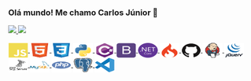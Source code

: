 ### Olá mundo! Me chamo Carlos Júnior 👋

 <div>
  <a href="https://github.com/carlosdealmeida">
  <img height="180em" src="https://github-readme-stats.vercel.app/api?username=carlosdealmeida&show_icons=true&theme=dark&include_all_commits=true&count_private=true"/>
  <img height="180em" src="https://github-readme-stats.vercel.app/api/top-langs/?username=carlosdealmeida&layout=compact&langs_count=10&theme=dark"/>
</div>
<div style="display: inline_block"><br>
  <img align="center" alt="CJ-Js" height="30" width="40" src="https://raw.githubusercontent.com/devicons/devicon/master/icons/javascript/javascript-plain.svg">
  <img align="center" alt="CJ-HTML" height="30" width="40" src="https://raw.githubusercontent.com/devicons/devicon/master/icons/html5/html5-original.svg">
  <img align="center" alt="CJ-CSS" height="30" width="40" src="https://raw.githubusercontent.com/devicons/devicon/master/icons/css3/css3-original.svg">
  <img align="center" alt="CJ-Python" height="30" width="40" src="https://raw.githubusercontent.com/devicons/devicon/master/icons/python/python-original.svg">
  <img align="center" alt="CJ-Csharp" height="30" width="40" src="https://raw.githubusercontent.com/devicons/devicon/master/icons/csharp/csharp-original.svg">
  <img align="center" alt="CJ-Bootstrap" height="30" width="40" src="https://raw.githubusercontent.com/devicons/devicon/master/icons/bootstrap/bootstrap-plain.svg">
  <img align="center" alt="CJ-NetCore" height="30" width="40" src="https://raw.githubusercontent.com/devicons/devicon/master/icons/dotnetcore/dotnetcore-original.svg">
  <img align="center" alt="CJ-CodeIgniter" height="30" width="40" src="https://raw.githubusercontent.com/devicons/devicon/master/icons/codeigniter/codeigniter-plain.svg">
  <img align="center" alt="CJ-Github" height="30" width="40" src="https://raw.githubusercontent.com/devicons/devicon/master/icons/github/github-original.svg">
  <img align="center" alt="CJ-Jenkins" height="30" width="40" src="https://raw.githubusercontent.com/devicons/devicon/master/icons/jenkins/jenkins-original.svg">
  <img align="center" alt="CJ-Jquery" height="30" width="40" src="https://raw.githubusercontent.com/devicons/devicon/master/icons/jquery/jquery-original-wordmark.svg">
  <img align="center" alt="CJ-Sqlserver" height="30" width="40" src="https://raw.githubusercontent.com/devicons/devicon/master/icons/microsoftsqlserver/microsoftsqlserver-plain-wordmark.svg">
  <img align="center" alt="CJ-MySQL" height="30" width="40" src="https://raw.githubusercontent.com/devicons/devicon/master/icons/mysql/mysql-original-wordmark.svg">
  <img align="center" alt="CJ-PHP" height="30" width="40" src="https://raw.githubusercontent.com/devicons/devicon/master/icons/php/php-plain.svg">
  <img align="center" alt="CJ-Postgres" height="30" width="40" src="https://raw.githubusercontent.com/devicons/devicon/master/icons/postgresql/postgresql-original.svg">
  <img align="center" alt="CJ-VsCode" height="30" width="40" src="https://raw.githubusercontent.com/devicons/devicon/master/icons/vscode/vscode-original.svg">
</div>
